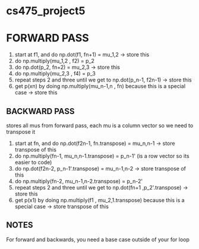 # cs475_project5

# FORWARD PASS
1. start at f1, and do np.dot(f1, fn+1) = mu_1,2 -> store this
2. do np.multiply(mu_1,2 , f2) = p_2
3. do np.dot(p_2, fn+2) = mu_2,3 -> store this
4. do np.multiply(mu_2,3 , f4) = p_3
5. repeat steps 2 and three until we get to np.dot(p_n-1, f2n-1) -> store this
6. get p(xn) by doing np.multiply(mu_n-1,n , fn) because this is a special case -> store this

## BACKWARD PASS
stores all mus from forward pass, each mu is a column vector so we need to transpose it
1. start at fn, and do np.dot(f2n-1, fn.transpose) = mu_n,n-1 -> store transpose of this
2. do np.multiply(fn-1, mu_n,n-1.transpose) = p_n-1' (is a row vector so its easier to code)
3. do np.dot(f2n-2, p_n-1'.transpose) = mu_n-1,n-2 -> store transpose of this
4. do np.multiply(fn-2, mu_n-1,n-2.transpose) = p_n-2'
5. repeat steps 2 and three until we get to np.dot(fn+1 ,p_2'.transpose) -> store this
6. get p(x1) by doing np.multiply(f1 , mu_2,1.transpose) because this is a special case -> store transpose of this

## NOTES
For forward and backwards, you need a base case outside of your for loop